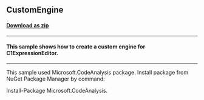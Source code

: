 ## CustomEngine
#### [Download as zip](https://grapecity.github.io/DownGit/#/home?url=https://github.com/GrapeCity/ComponentOne-WinForms-Samples/tree/master/NetFramework\ExpressionEditor\CS\CustomEngine)
____
#### This sample shows how to create a custom engine for C1ExpressionEditor.
____

This sample used Microsoft.CodeAnalysis package.
Install package from NuGet Package Manager by command:

Install-Package Microsoft.CodeAnalysis.
